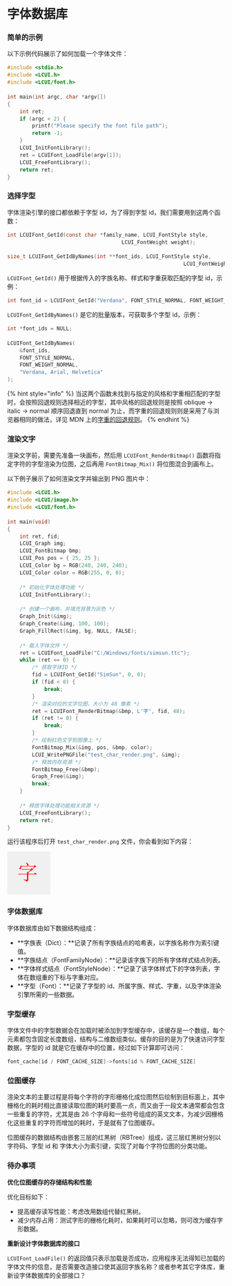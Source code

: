 # 字体数据库

### 简单的示例

以下示例代码展示了如何加载一个字体文件：

```c
#include <stdio.h>
#include <LCUI.h>
#include <LCUI/font.h>

int main(int argc, char *argv[])
{
    int ret;
    if (argc < 2) {
        printf("Please specify the font file path");
        return -1;
    }
    LCUI_InitFontLibrary();
    ret = LCUIFont_LoadFile(argv[1]);
    LCUI_FreeFontLibrary();
    return ret;
}
```

### 选择字型

字体渲染引擎的接口都依赖于字型 id，为了得到字型 id，我们需要用到这两个函数：

```c
int LCUIFont_GetId(const char *family_name, LCUI_FontStyle style,
									 LCUI_FontWeight weight);

size_t LCUIFont_GetIdByNames(int **font_ids, LCUI_FontStyle style,
														 LCUI_FontWeight weight, const char *names);
```

`LCUIFont_GetId()` 用于根据传入的字族名称、样式和字重获取匹配的字型 id，示例：

```c
int font_id = LCUIFont_GetId("Verdana", FONT_STYLE_NORMAL, FONT_WEIGHT_NORMAL);
```

`LCUIFont_GetIdByNames()` 是它的批量版本，可获取多个字型 id，示例：

```c
int *font_ids = NULL;

LCUIFont_GetIdByNames(
    &font_ids,
    FONT_STYLE_NORMAL,
    FONT_WEIGHT_NORMAL,
    "Verdana, Arial, Helvetica"
);
```

{% hint style="info" %}
当这两个函数未找到与指定的风格和字重相匹配的字型时，会按照回退规则选择相近的字型，其中风格的回退规则是按照 oblique -&gt; italic -&gt; normal 顺序回退直到 normal 为止，而字重的回退规则则是采用了与浏览器相同的做法，详见 MDN 上的[字重的回退规则](https://developer.mozilla.org/zh-CN/docs/Web/CSS/font-weight#%E5%9B%9E%E9%80%80%E6%9C%BA%E5%88%B6)。
{% endhint %}

### 渲染文字

渲染文字前，需要先准备一块画布，然后用 `LCUIFont_RenderBitmap()` 函数将指定字符的字型渲染为位图，之后再用 `FontBitmap_Mix()` 将位图混合到画布上。

以下例子展示了如何渲染文字并输出到 PNG 图片中：

```c
#include <LCUI.h>
#include <LCUI/image.h>
#include <LCUI/font.h>

int main(void)
{
    int ret, fid;
    LCUI_Graph img;
    LCUI_FontBitmap bmp;
    LCUI_Pos pos = { 25, 25 };
    LCUI_Color bg = RGB(240, 240, 240);
    LCUI_Color color = RGB(255, 0, 0);

    /* 初始化字体处理功能 */
    LCUI_InitFontLibrary();

    /* 创建一个画布，并填充背景为灰色 */
    Graph_Init(&img);
    Graph_Create(&img, 100, 100);
    Graph_FillRect(&img, bg, NULL, FALSE);

    /* 载入字体文件 */
    ret = LCUIFont_LoadFile("C:/Windows/fonts/simsun.ttc");
    while (ret == 0) {
        /* 获取字体ID */
        fid = LCUIFont_GetId("SimSun", 0, 0);
        if (fid < 0) {
            break;
        }
        /* 渲染对应的文字位图，大小为 48 像素 */
        ret = LCUIFont_RenderBitmap(&bmp, L'字', fid, 48);
        if (ret != 0) {
            break;
        }
        /* 绘制红色文字到图像上 */
        FontBitmap_Mix(&img, pos, &bmp, color);
        LCUI_WritePNGFile("test_char_render.png", &img);
        /* 释放内存资源 */
        FontBitmap_Free(&bmp);
        Graph_Free(&img);
        break;
    }

    /* 释放字体处理功能相关资源 */
    LCUI_FreeFontLibrary();
    return ret;
}
```

运行该程序后打开 `test_char_render.png` 文件，你会看到如下内容：

![&#x6587;&#x5B57;&#x6E32;&#x67D3;&#x6548;&#x679C;](../.gitbook/assets/test_char_render.png)

### 字体数据库

字体数据库由如下数据结构组成：

* **字族表（Dict）：**记录了所有字族结点的哈希表，以字族名称作为索引键值。
* **字族结点（FontFamilyNode）：**记录该字族下的所有字体样式结点列表。
* **字体样式结点（FontStyleNode）：**记录了该字体样式下的字体列表，字体在数组重的下标与字重对应。
* **字型（Font）：**记录了字型的 id、所属字族、样式、字重，以及字体渲染引擎所需的一些数据。

### 字型缓存

字体文件中的字型数据会在加载时被添加到字型缓存中，该缓存是一个数组，每个元素都包含固定长度数组，结构与二维数组类似。缓存的目的是为了快速访问字型数据，字型的 id 就是它在缓存中的位置，经过如下计算即可访问：

```c
font_cache[id / FONT_CACHE_SIZE]->fonts[id % FONT_CACHE_SIZE]
```

### 位图缓存

渲染文本的主要过程是将每个字符的字形栅格化成位图然后绘制到目标面上，其中栅格化的耗时相比直接读取位图的耗时要高一点，而又由于一段文本通常都会包含一些重复的字符，尤其是由 26 个字母和一些符号组成的英文文本，为减少因栅格化这些重复的字符而增加的耗时，于是就有了位图缓存。

位图缓存的数据结构由嵌套三层的红黑树（RBTree）组成，这三层红黑树分别以字符码、字型 id 和 字体大小为索引键，实现了对每个字符位图的分类功能。

### 待办事项

**优化位图缓存的存储结构和性能**

优化目标如下：

* 提高缓存读写性能：考虑改用数组代替红黑树。
* 减少内存占用：测试字形的栅格化耗时，如果耗时可以忽略，则可改为缓存字形数据。

**重新设计字体数据库的接口**

`LCUIFont_LoadFile()` 的返回值只表示加载是否成功，应用程序无法得知已加载的字体文件的信息，是否需要改造接口使其返回字族名称？或者参考其它字体库，重新设字体数据库的全部接口？





